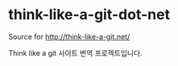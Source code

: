 # think-like-a-git-dot-net
Source for http://think-like-a-git.net/

Think like a git 사이트 번역 프로젝트입니다.
